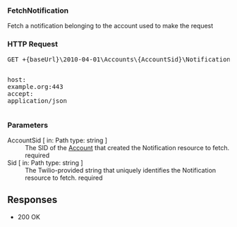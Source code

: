 <!DOCTYPE html><html><head><title></title><link rel="stylesheet" href="../OpenApi.css"/><meta charset="utf-8"/><meta name="viewport" content="width=device-width, initial-scale=1"/></head><body><article><section  class="requestOverview"><h1  class="requestSummary">FetchNotification</h1><p  class="requestDescription">Fetch a notification belonging to the account used to make the request</p></section><section  class="http"><h3>HTTP Request</h3><pre  class="httpExample"><span  class="requestLine">GET</span> <span  class="httpTarget">+{baseUrl}\2010-04-01\Accounts\{AccountSid}\Notifications\{Sid}.json</span> <span  class="httpVersion">HTTP/1.1</span>
<span  class="headerLine">host</span>: <span  class="headerValue">example.org:443</span>
<span  class="headerLine">accept</span>: <span  class="headerValue">application/json</span>
</pre></section><dl  class="parameters"><h3>Parameters</h3><dt  class="parameter"><span  class="parameterName">AccountSid</span> [ in: <span  class="parameterLocation">Path</span> type: <span  class="parameterType">string</span> ]</dt><dd  class="parameter"><span  class="parameterDescription">The SID of the [Account](https://www.twilio.com/docs/iam/api/account) that created the Notification resource to fetch.</span> <span  class="parameterRequired">required</span></dd><dt  class="parameter"><span  class="parameterName">Sid</span> [ in: <span  class="parameterLocation">Path</span> type: <span  class="parameterType">string</span> ]</dt><dd  class="parameter"><span  class="parameterDescription">The Twilio-provided string that uniquely identifies the Notification resource to fetch.</span> <span  class="parameterRequired">required</span></dd></dl><section  class="responses"><h2>Responses</h2><ul  class="responses"><li  class="response"><span  class="statusLine">200</span> <span  class="statusDescription">OK</span></li></ul></section></article></body></html>